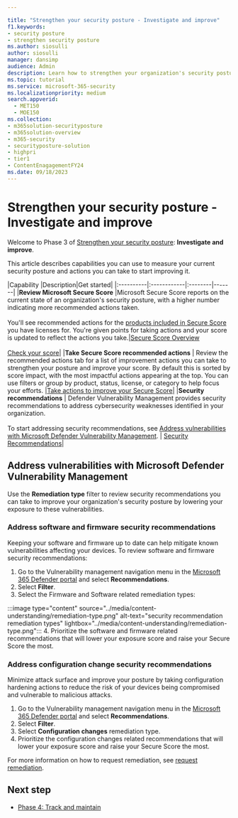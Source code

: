 ```yaml
---

title: "Strengthen your security posture - Investigate and improve"
f1.keywords:
- security posture
- strengthen security posture
ms.author: siosulli
author: siosulli
manager: dansimp
audience: Admin
description: Learn how to strengthen your organization's security posture - investigate and improve.
ms.topic: tutorial
ms.service: microsoft-365-security
ms.localizationpriority: medium
search.appverid: 
  - MET150
  - MOE150
ms.collection:
- m365solution-securityposture
- m365solution-overview
- m365-security
- securityposture-solution
- highpri
- tier1
- ContentEnagagementFY24
ms.date: 09/18/2023
---
```


# Strengthen your security posture - Investigate and improve

Welcome to Phase 3 of [Strengthen your security posture](../security/security-posture-solution-overview.md): **Investigate and improve**.

This article describes capabilities you can use to measure your current security posture and actions you can take to start improving it.

|Capability |Description|Get started|
|:----------|:------------|:--------|-------|
|**Review Microsoft Secure Score** |Microsoft Secure Score reports on the current state of an organization's security posture, with a higher number indicating more recommended actions taken. <br /><br /> You'll see recommended actions for the [products included in Secure Score](../security/defender/microsoft-secure-score.md#products-included-in-secure-score) you have licenses for. You're given points for taking actions and your score is updated to reflect the actions you take.|[Secure Score Overview](../security/defender/microsoft-secure-score.md) <br /><br /> [Check your score](../security/defender/microsoft-secure-score-improvement-actions.md#check-your-current-score)|
|**Take Secure Score recommended actions** | Review the recommended actions tab for a list of improvement actions you can take to strengthen your posture and improve your score. By default this is sorted by score impact, with the most impactful actions appearing at the top. You can use filters or group by product, status, license, or category to help focus your efforts. |[Take actions to improve your Secure Score](../security/defender/microsoft-secure-score-improvement-actions.md#take-action-to-improve-your-score)|
|**Security recommendations** | Defender Vulnerability Management provides security recommendations to address cybersecurity weaknesses identified in your organization. <br /><br /> To start addressing security recommendations, see [Address vulnerabilities with Microsoft Defender Vulnerability Management](#address-vulnerabilities-with-microsoft-defender-vulnerability-management). | [Security Recommendations](../security/defender-vulnerability-management/tvm-security-recommendation.md)|

## Address vulnerabilities with Microsoft Defender Vulnerability Management

Use the **Remediation type** filter to review security recommendations you can take to improve your organization's security posture by lowering your exposure to these vulnerabilities.

### Address software and firmware security recommendations

Keeping your software and firmware up to date can help mitigate known vulnerabilities affecting your devices. To review software and firmware security recommendations:

1. Go to the Vulnerability management navigation menu in the [Microsoft 365 Defender portal](https://security.microsoft.com) and select **Recommendations**.
2. Select **Filter**.
3. Select the Firmware and Software related remediation types:

:::image type="content" source="../media/content-understanding/remediation-type.png" alt-text="security recommendation remediation types" lightbox="../media/content-understanding/remediation-type.png":::
4. Prioritize the software and firmware related recommendations that will lower your exposure score and raise your Secure Score the most.

### Address configuration change security recommendations

Minimize attack surface and improve your posture by taking configuration hardening actions to reduce the risk of your devices being compromised and vulnerable to malicious attacks.

1. Go to the Vulnerability management navigation menu in the [Microsoft 365 Defender portal](https://security.microsoft.com) and select **Recommendations**.
2. Select **Filter**.
3. Select **Configuration changes** remediation type.
4. Prioritize the configuration changes related recommendations that will lower your exposure score and raise your Secure Score the most.

For more information on how to request remediation, see [request remediation](../security/defender-vulnerability-management/tvm-security-recommendation.md#how-to-request-remediation).

## Next step

- [Phase 4: Track and maintain](../security/strengthen-security-posture-track-maintain.md)
